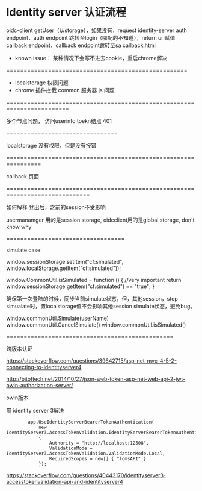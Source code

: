 # Identity server 认证流程

oidc-client getUser（从storage），如果没有，request identity-server auth endpoint，auth endpoint 跳转至login（哪配的不知道），return url赋值callback endpoint，callback endpoint跳转至sa callback.html


* known issue： 某种情况下会写不进去cookie，重启chrome解决



====================================================

* localstorage 权限问题
* chrome 插件拦截 common 服务器 js 问题

========================================================================

多个节点问题， 访问userinfo toekn结点 401

================================

localstorage 没有权限，但是没有报错

================================================================

<meta http-equiv="X-UA-Compatible" content="IE=edge,chrome=1" />

callback 页面


==============================================================================

如何解释 登出后，之前的session不受影响

usermanamger 用的是session storage, oidcclient用的是global storage, don't know why


==================================

simulate case:

window.sessionStorage.setItem("cf:simulated", window.localStorage.getItem("cf:simulated"));

window.CommonUtil.isSimulated = function () {
    //very important
    return window.sessionStorage.getItem("cf:simulated") == "true";
}

确保第一次登陆的时候，同步当前simulate状态，但，其他session，stop simualate时，置localstorage值不会影响其他session simulate状态，避免bug。

window.commonUtil.Simulate(userName)
window.commonUtil.CancelSimulate()
window.commonUtil.isSimulated()

================================================

跨版本认证

https://stackoverflow.com/questions/39642715/asp-net-mvc-4-5-2-connecting-to-identityserver4


http://bitoftech.net/2014/10/27/json-web-token-asp-net-web-api-2-jwt-owin-authorization-server/

owin版本

用 identity server 3解决

            app.UseIdentityServerBearerTokenAuthentication(
                new IdentityServer3.AccessTokenValidation.IdentityServerBearerTokenAuthenticationOptions()
                {
                    Authority = "http://localhost:12508",
                    ValidationMode = IdentityServer3.AccessTokenValidation.ValidationMode.Local,
                    RequiredScopes = new[] { "lcmsAPI" }
                });

 https://stackoverflow.com/questions/40443170/identityserver3-accesstokenvalidation-api-and-identityserver4